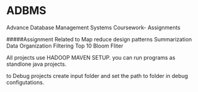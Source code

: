 # ADBMS
Advance Database Management Systems Coursework- Assignments




#####Assignment Related to Map reduce design patterns
Summarization
Data Organization
Filtering
Top 10
Bloom Fliter


All projects use HADOOP MAVEN SETUP. you can run programs as standlone java projects.

to Debug projects create input folder and set the path to folder in debug configutations.
